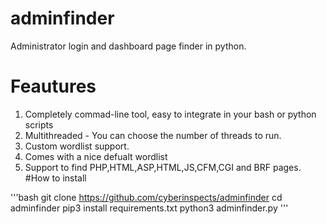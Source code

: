 # adminfinder
Administrator login and dashboard page finder in python.
# Feautures
1. Completely commad-line tool, easy to integrate in your bash or python scripts
2. Multithreaded - You can choose the number of threads to run.
3. Custom wordlist support.
4. Comes with a nice defualt wordlist
5. Support to find PHP,HTML,ASP,HTML,JS,CFM,CGI and BRF pages.
#How to install

'''bash
git clone https://github.com/cyberinspects/adminfinder
cd adminfinder
pip3 install requirements.txt
python3 adminfinder.py
'''

